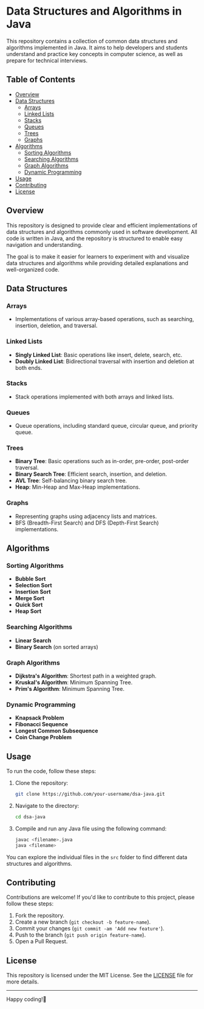 # Data Structures and Algorithms in Java

This repository contains a collection of common data structures and algorithms implemented in Java. It aims to help developers and students understand and practice key concepts in computer science, as well as prepare for technical interviews.

## Table of Contents

- [Overview](#overview)
- [Data Structures](#data-structures)
  - [Arrays](#arrays)
  - [Linked Lists](#linked-lists)
  - [Stacks](#stacks)
  - [Queues](#queues)
  - [Trees](#trees)
  - [Graphs](#graphs)
- [Algorithms](#algorithms)
  - [Sorting Algorithms](#sorting-algorithms)
  - [Searching Algorithms](#searching-algorithms)
  - [Graph Algorithms](#graph-algorithms)
  - [Dynamic Programming](#dynamic-programming)
- [Usage](#usage)
- [Contributing](#contributing)
- [License](#license)

## Overview

This repository is designed to provide clear and efficient implementations of data structures and algorithms commonly used in software development. All code is written in Java, and the repository is structured to enable easy navigation and understanding.

The goal is to make it easier for learners to experiment with and visualize data structures and algorithms while providing detailed explanations and well-organized code.

## Data Structures

### Arrays
- Implementations of various array-based operations, such as searching, insertion, deletion, and traversal.

### Linked Lists
- **Singly Linked List**: Basic operations like insert, delete, search, etc.
- **Doubly Linked List**: Bidirectional traversal with insertion and deletion at both ends.

### Stacks
- Stack operations implemented with both arrays and linked lists.

### Queues
- Queue operations, including standard queue, circular queue, and priority queue.

### Trees
- **Binary Tree**: Basic operations such as in-order, pre-order, post-order traversal.
- **Binary Search Tree**: Efficient search, insertion, and deletion.
- **AVL Tree**: Self-balancing binary search tree.
- **Heap**: Min-Heap and Max-Heap implementations.

### Graphs
- Representing graphs using adjacency lists and matrices.
- BFS (Breadth-First Search) and DFS (Depth-First Search) implementations.

## Algorithms

### Sorting Algorithms
- **Bubble Sort**
- **Selection Sort**
- **Insertion Sort**
- **Merge Sort**
- **Quick Sort**
- **Heap Sort**

### Searching Algorithms
- **Linear Search**
- **Binary Search** (on sorted arrays)

### Graph Algorithms
- **Dijkstra's Algorithm**: Shortest path in a weighted graph.
- **Kruskal's Algorithm**: Minimum Spanning Tree.
- **Prim's Algorithm**: Minimum Spanning Tree.

### Dynamic Programming
- **Knapsack Problem**
- **Fibonacci Sequence**
- **Longest Common Subsequence**
- **Coin Change Problem**

## Usage

To run the code, follow these steps:

1. Clone the repository:
    ```bash
    git clone https://github.com/your-username/dsa-java.git
    ```

2. Navigate to the directory:
    ```bash
    cd dsa-java
    ```

3. Compile and run any Java file using the following command:
    ```bash
    javac <filename>.java
    java <filename>
    ```

You can explore the individual files in the `src` folder to find different data structures and algorithms.

## Contributing

Contributions are welcome! If you'd like to contribute to this project, please follow these steps:

1. Fork the repository.
2. Create a new branch (`git checkout -b feature-name`).
3. Commit your changes (`git commit -am 'Add new feature'`).
4. Push to the branch (`git push origin feature-name`).
5. Open a Pull Request.

## License

This repository is licensed under the MIT License. See the [LICENSE](LICENSE) file for more details.

---

Happy coding!🚀
